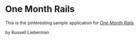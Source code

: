 # One Month Rails 

This is the pinteresting sample application for 
[*One Month Rails*](http://onemonthrails.com)

by Russell Lieberman
